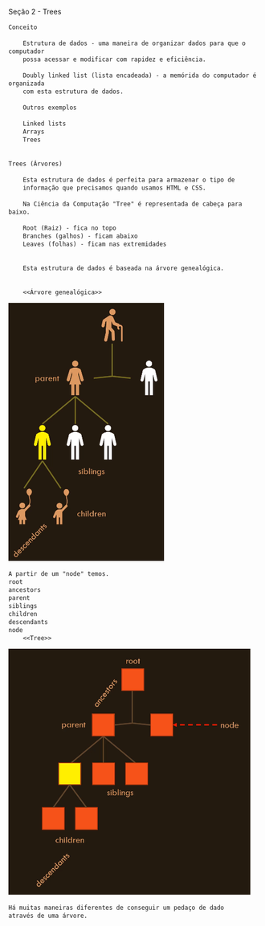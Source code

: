 Seção 2 - Trees

    Conceito

        Estrutura de dados - uma maneira de organizar dados para que o computador 
        possa acessar e modificar com rapidez e eficiência.

        Doubly linked list (lista encadeada) - a memórida do computador é organizada 
        com esta estrutura de dados.

        Outros exemplos

        Linked lists
        Arrays
        Trees
        

    Trees (Árvores)

        Esta estrutura de dados é perfeita para armazenar o tipo de 
        informação que precisamos quando usamos HTML e CSS.

        Na Ciência da Computação "Tree" é representada de cabeça para baixo.

        Root (Raiz) - fica no topo
        Branches (galhos) - ficam abaixo
        Leaves (folhas) - ficam nas extremidades


        Esta estrutura de dados é baseada na árvore genealógica.

        
        <<Árvore genealógica>>
![font samples - light](https://github.com/satells/htmlcss/raw/main/img/arvoregenealotica.png)

    A partir de um "node" temos.
    root
    ancestors
    parent
    siblings
    children
    descendants
    node
        <<Tree>>
![font samples - light](https://github.com/satells/htmlcss/raw/main/img/tree.png)


    Há muitas maneiras diferentes de conseguir um pedaço de dado 
    através de uma árvore.




